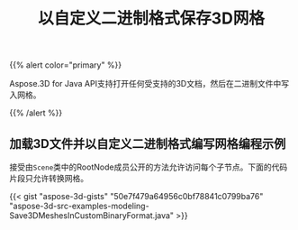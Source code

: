 ﻿---
title: 以自定义二进制格式保存3D网格
type: docs
weight: 30
url: /zh/java/save-3d-meshes-in-custom-binary-format/
description: Aspose.3D for Java API支持打开任何受支持的3D文档，然后在二进制文件中写入网格。
---
{{% alert color="primary" %}} 

Aspose.3D for Java API支持打开任何受支持的3D文档，然后在二进制文件中写入网格。

{{% /alert %}} 
## **加载3D文件并以自定义二进制格式编写网格编程示例**
接受由`Scene`类中的RootNode成员公开的方法允许访问每个子节点。下面的代码片段只允许转换网格。

{{< gist "aspose-3d-gists" "50e7f479a64956c0bf78841c0799ba76" "aspose-3d-src-examples-modeling-Save3DMeshesInCustomBinaryFormat.java" >}}
